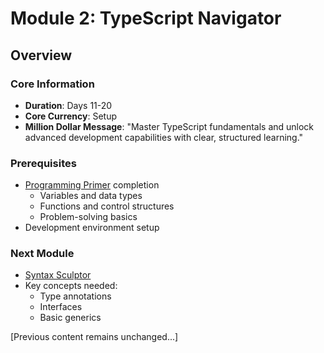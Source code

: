 # Module 2: TypeScript Navigator

## Overview
### Core Information
- **Duration**: Days 11-20
- **Core Currency**: Setup
- **Million Dollar Message**: "Master TypeScript fundamentals and unlock advanced development capabilities with clear, structured learning."

### Prerequisites
- [Programming Primer](../module-1-programming-primer/README.md) completion
  - Variables and data types
  - Functions and control structures
  - Problem-solving basics
- Development environment setup

### Next Module
- [Syntax Sculptor](../module-3-syntax-sculptor/README.md)
- Key concepts needed:
  - Type annotations
  - Interfaces
  - Basic generics

[Previous content remains unchanged...]
